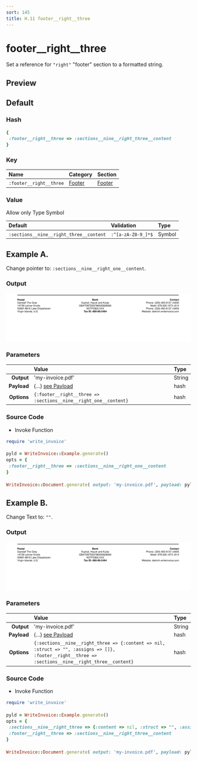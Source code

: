```yaml
---
sort: 145
title: H.11 footer__right__three
---
```

# footer__right__three

Set a reference for `"right"` "footer" section to a formatted string.


## Preview

<div >
    <canvas id='canvas' search=':footer__right__three' palette='option_detail'></canvas>
</div>
<script src="../assets/js/marker.js"></script>  

 
## Default

### Hash

```ruby
{
 :footer__right__three => :sections__nine__right_three__content
} 
```

### Key

| **Name** | **Category** | **Section** |
| :--- | :--- | :--- |
| ```:footer__right__three``` |  [Footer](./#footer) | [Footer](/sections/footer) |

### Value

Allow only Type Symbol

| **Default**| **Validation**| **Type** |
| :--- | :--- | :--- |
| ```:sections__nine__right_three__content``` | ```:^[a-zA-Z0-9_]*$``` | Symbol |

## Example A.

Change pointer to: `:sections__nine__right_one__content`.

### Output

<img src="../assets/images/options/footer__right__three--a.png">



### Parameters

| | **Value** | **Type** |
|------:|:------|:------|
| **Output** | 'my-invoice.pdf' | String |
| **Payload** | {...} [see Payload](../payload) | hash |
| **Options** | ```{:footer__right__three => :sections__nine__right_one__content}``` | hash |


### Source Code

* Invoke Function

```ruby
require 'write_invoice'
 
pyld = WriteInvoice::Example.generate()
opts = {
 :footer__right__three => :sections__nine__right_one__content
}
 
WriteInvoice::Document.generate( output: 'my-invoice.pdf', payload: pyld, options: opts )

```

## Example B.

Change Text to: `""`.

### Output

<img src="../assets/images/options/footer__right__three--b.png">



### Parameters

| | **Value** | **Type** |
|------:|:------|:------|
| **Output** | 'my-invoice.pdf' | String |
| **Payload** | {...} [see Payload](../payload) | hash |
| **Options** | ```{:sections__nine__right_three => {:content => nil, :struct => "", :assigns => []}, :footer__right__three => :sections__nine__right_three__content}``` | hash |


### Source Code

* Invoke Function

```ruby
require 'write_invoice'
 
pyld = WriteInvoice::Example.generate()
opts = {
 :sections__nine__right_three => {:content => nil, :struct => "", :assigns => []},
 :footer__right__three => :sections__nine__right_three__content
}
 
WriteInvoice::Document.generate( output: 'my-invoice.pdf', payload: pyld, options: opts )

```

